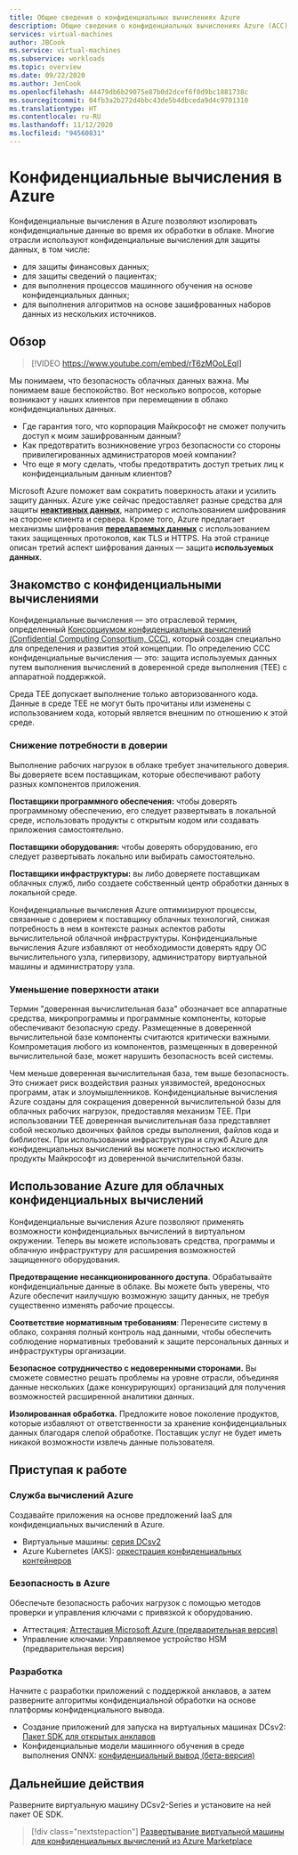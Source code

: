 ```yaml
---
title: Общие сведения о конфиденциальных вычислениях Azure
description: Общие сведения о конфиденциальных вычислениях Azure (ACC)
services: virtual-machines
author: JBCook
ms.service: virtual-machines
ms.subservice: workloads
ms.topic: overview
ms.date: 09/22/2020
ms.author: JenCook
ms.openlocfilehash: 44479db6b29075e87b0d2dcef6f0d9bc1881738c
ms.sourcegitcommit: 04fb3a2b272d4bbc43de5b4dbceda9d4c9701310
ms.translationtype: HT
ms.contentlocale: ru-RU
ms.lasthandoff: 11/12/2020
ms.locfileid: "94560831"
---
```

# <a name="confidential-computing-on-azure"></a>Конфиденциальные вычисления в Azure

Конфиденциальные вычисления в Azure позволяют изолировать конфиденциальные данные во время их обработки в облаке. Многие отрасли используют конфиденциальные вычисления для защиты данных, в том числе:

- для защиты финансовых данных;
- для защиты сведений о пациентах;
- для выполнения процессов машинного обучения на основе конфиденциальных данных;
- для выполнения алгоритмов на основе зашифрованных наборов данных из нескольких источников.


## <a name="overview"></a>Обзор
<p><p>


> [!VIDEO https://www.youtube.com/embed/rT6zMOoLEqI]

Мы понимаем, что безопасность облачных данных важна. Мы понимаем ваше беспокойство. Вот несколько вопросов, которые возникают у наших клиентов при перемещении в облако конфиденциальных данных. 

- Где гарантия того, что корпорация Майкрософт не сможет получить доступ к моим зашифрованным данным?
- Как предотвратить возникновение угроз безопасности со стороны привилегированных администраторов моей компании?
- Что еще я могу сделать, чтобы предотвратить доступ третьих лиц к конфиденциальным данным клиентов?

Microsoft Azure поможет вам сократить поверхность атаки и усилить защиту данных. Azure уже сейчас предоставляет разные средства для защиты [**неактивных данных**](../security/fundamentals/encryption-atrest.md), например с использованием шифрования на стороне клиента и сервера. Кроме того, Azure предлагает механизмы шифрования [**передаваемых данных**](../security/fundamentals/data-encryption-best-practices.md#protect-data-in-transit) с использованием таких защищенных протоколов, как TLS и HTTPS. На этой странице описан третий аспект шифрования данных — защита **используемых данных**.

## <a name="introduction-to-confidential-computing"></a>Знакомство с конфиденциальными вычислениями  

Конфиденциальные вычисления — это отраслевой термин, определенный [Консорциумом конфиденциальных вычислений (Confidential Computing Consortium, CCC)](https://confidentialcomputing.io/), который создан специально для определения и развития этой концепции. По определению CCC конфиденциальные вычисления — это: защита используемых данных путем выполнения вычислений в доверенной среде выполнения (TEE) с аппаратной поддержкой.

Среда TEE допускает выполнение только авторизованного кода. Данные в среде TEE не могут быть прочитаны или изменены с использованием кода, который является внешним по отношению к этой среде. 

### <a name="lessen-the-need-for-trust"></a>Снижение потребности в доверии
Выполнение рабочих нагрузок в облаке требует значительного доверия. Вы доверяете всем поставщикам, которые обеспечивают работу разных компонентов приложения.


**Поставщики программного обеспечения:** чтобы доверять программному обеспечению, его следует развертывать в локальной среде, использовать продукты с открытым кодом или создавать приложения самостоятельно.

**Поставщики оборудования:** чтобы доверять оборудованию, его следует развертывать локально или выбирать самостоятельно. 

**Поставщики инфраструктуры:** вы либо доверяете поставщикам облачных служб, либо создаете собственный центр обработки данных в локальной среде.


Конфиденциальные вычисления Azure оптимизируют процессы, связанные с доверием к поставщику облачных технологий, снижая потребность в нем в контексте разных аспектов работы вычислительной облачной инфраструктуры. Конфиденциальные вычисления Azure избавляют от необходимости доверять ядру ОС вычислительного узла, гипервизору, администратору виртуальной машины и администратору узла.

### <a name="reducing-the-attack-surface"></a>Уменьшение поверхности атаки
Термин "доверенная вычислительная база" обозначает все аппаратные средства, микропрограммы и программные компоненты, которые обеспечивают безопасную среду. Размещенные в доверенной вычислительной базе компоненты считаются критически важными. Компрометация любого из компонентов, размещенных в доверенной вычислительной базе, может нарушить безопасность всей системы. 

Чем меньше доверенная вычислительная база, тем выше безопасность. Это снижает риск воздействия разных уязвимостей, вредоносных программ, атак и злоумышленников. Конфиденциальные вычисления Azure созданы для сокращения доверенной вычислительной базы для облачных рабочих нагрузок, предоставляя механизм TEE. При использовании TEE доверенная вычислительная база представляет собой несколько двоичных файлов среды выполнения, файлов кода и библиотек. При использовании инфраструктуры и служб Azure для конфиденциальных вычислений вы можете полностью исключить продукты Майкрософт из доверенной вычислительной базы.


## <a name="using-azure-for-cloud-based-confidential-computing"></a>Использование Azure для облачных конфиденциальных вычислений <a id="cc-on-azure"></a>

Конфиденциальные вычисления Azure позволяют применять возможности конфиденциальных вычислений в виртуальном окружении. Теперь вы можете использовать средства, программы и облачную инфраструктуру для расширения возможностей защищенного оборудования.  

**Предотвращение несанкционированного доступа**. Обрабатывайте конфиденциальные данные в облаке. Вы можете быть уверены, что Azure обеспечит наилучшую возможную защиту данных, не требуя существенно изменять рабочие процессы.

**Соответствие нормативным требованиям**: Перенесите систему в облако, сохраняя полный контроль над данными, чтобы обеспечить соблюдение нормативных требований к защите персональных данных и инфраструктуры организации.

**Безопасное сотрудничество с недоверенными сторонами.** Вы сможете совместно решать проблемы на уровне отрасли, объединяя данные нескольких (даже конкурирующих) организаций для получения возможностей расширенной аналитики данных.

**Изолированная обработка.** Предложите новое поколение продуктов, которые избавляют от ответственности за хранение конфиденциальных данных благодаря слепой обработке. Поставщик услуг не будет иметь никакой возможности извлечь данные пользователя. 

## <a name="get-started"></a>Приступая к работе
### <a name="azure-compute"></a>Служба вычислений Azure
Создавайте приложения на основе предложений IaaS для конфиденциальных вычислений в Azure.
- Виртуальные машины: [серия DCsv2](confidential-computing-enclaves.md)
- Azure Kubernetes (AKS): [оркестрация конфиденциальных контейнеров](confidential-nodes-aks-overview.md)

### <a name="azure-security"></a>Безопасность в Azure 
Обеспечьте безопасность рабочих нагрузок с помощью методов проверки и управления ключами с привязкой к оборудованию. 
- Аттестация: [Аттестация Microsoft Azure (предварительная версия)](../attestation/overview.md)
- Управление ключами: Управляемое устройство HSM (предварительная версия)

### <a name="develop"></a>Разработка
Начните с разработки приложений с поддержкой анклавов, а затем разверните алгоритмы конфиденциальной обработки на основе платформы конфиденциального вывода.
- Создание приложений для запуска на виртуальных машинах DCsv2: [Пакет SDK для открытых анклавов](https://github.com/openenclave/openenclave)
- Конфиденциальные модели машинного обучения в среде выполнения ONNX: [конфиденциальный вывод (бета-версия)](https://aka.ms/confidentialinference)

## <a name="next-steps"></a>Дальнейшие действия

Разверните виртуальную машину DCsv2-Series и установите на ней пакет OE SDK.

> [!div class="nextstepaction"]
> [Развертывание виртуальной машины для конфиденциальных вычислений из Azure Marketplace](quick-create-marketplace.md)